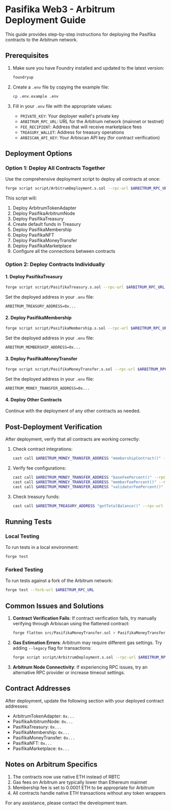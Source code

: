 # Pasifika Web3 - Arbitrum Deployment Guide

This guide provides step-by-step instructions for deploying the Pasifika contracts to the Arbitrum network.

## Prerequisites

1. Make sure you have Foundry installed and updated to the latest version:
   ```bash
   foundryup
   ```

2. Create a `.env` file by copying the example file:
   ```bash
   cp .env.example .env
   ```

3. Fill in your `.env` file with the appropriate values:
   - `PRIVATE_KEY`: Your deployer wallet's private key
   - `ARBITRUM_RPC_URL`: URL for the Arbitrum network (mainnet or testnet)
   - `FEE_RECIPIENT`: Address that will receive marketplace fees
   - `TREASURY_WALLET`: Address for treasury operations
   - `ARBISCAN_API_KEY`: Your Arbiscan API key (for contract verification)

## Deployment Options

### Option 1: Deploy All Contracts Together

Use the comprehensive deployment script to deploy all contracts at once:

```bash
forge script script/ArbitrumDeployment.s.sol --rpc-url $ARBITRUM_RPC_URL --private-key $PRIVATE_KEY --broadcast --verify
```

This script will:
1. Deploy ArbitrumTokenAdapter
2. Deploy PasifikaArbitrumNode
3. Deploy PasifikaTreasury
4. Create default funds in Treasury
5. Deploy PasifikaMembership
6. Deploy PasifikaNFT
7. Deploy PasifikaMoneyTransfer
8. Deploy PasifikaMarketplace
9. Configure all the connections between contracts

### Option 2: Deploy Contracts Individually

#### 1. Deploy PasifikaTreasury

```bash
forge script script/PasifikaTreasury.s.sol --rpc-url $ARBITRUM_RPC_URL --private-key $PRIVATE_KEY --broadcast --verify
```

Set the deployed address in your `.env` file:
```
ARBITRUM_TREASURY_ADDRESS=0x...
```

#### 2. Deploy PasifikaMembership

```bash
forge script script/PasifikaMembership.s.sol --rpc-url $ARBITRUM_RPC_URL --private-key $PRIVATE_KEY --broadcast --verify
```

Set the deployed address in your `.env` file:
```
ARBITRUM_MEMBERSHIP_ADDRESS=0x...
```

#### 3. Deploy PasifikaMoneyTransfer

```bash
forge script script/PasifikaMoneyTransfer.s.sol --rpc-url $ARBITRUM_RPC_URL --private-key $PRIVATE_KEY --broadcast --verify
```

Set the deployed address in your `.env` file:
```
ARBITRUM_MONEY_TRANSFER_ADDRESS=0x...
```

#### 4. Deploy Other Contracts

Continue with the deployment of any other contracts as needed.

## Post-Deployment Verification

After deployment, verify that all contracts are working correctly:

1. Check contract integrations:
   ```bash
   cast call $ARBITRUM_MONEY_TRANSFER_ADDRESS "membershipContract()" --rpc-url $ARBITRUM_RPC_URL
   ```

2. Verify fee configurations:
   ```bash
   cast call $ARBITRUM_MONEY_TRANSFER_ADDRESS "baseFeePercent()" --rpc-url $ARBITRUM_RPC_URL
   cast call $ARBITRUM_MONEY_TRANSFER_ADDRESS "memberFeePercent()" --rpc-url $ARBITRUM_RPC_URL
   cast call $ARBITRUM_MONEY_TRANSFER_ADDRESS "validatorFeePercent()" --rpc-url $ARBITRUM_RPC_URL
   ```

3. Check treasury funds:
   ```bash
   cast call $ARBITRUM_TREASURY_ADDRESS "getTotalBalance()" --rpc-url $ARBITRUM_RPC_URL
   ```

## Running Tests

### Local Testing

To run tests in a local environment:

```bash
forge test
```

### Forked Testing

To run tests against a fork of the Arbitrum network:

```bash
forge test --fork-url $ARBITRUM_RPC_URL
```

## Common Issues and Solutions

1. **Contract Verification Fails**: If contract verification fails, try manually verifying through Arbiscan using the flattened contract:
   ```bash
   forge flatten src/PasifikaMoneyTransfer.sol > PasifikaMoneyTransfer_flat.sol
   ```

2. **Gas Estimation Errors**: Arbitrum may require different gas settings. Try adding `--legacy` flag for transactions:
   ```bash
   forge script script/ArbitrumDeployment.s.sol --rpc-url $ARBITRUM_RPC_URL --private-key $PRIVATE_KEY --broadcast --verify --legacy
   ```

3. **Arbitrum Node Connectivity**: If experiencing RPC issues, try an alternative RPC provider or increase timeout settings.

## Contract Addresses

After deployment, update the following section with your deployed contract addresses:

- ArbitrumTokenAdapter: `0x...`
- PasifikaArbitrumNode: `0x...`
- PasifikaTreasury: `0x...`
- PasifikaMembership: `0x...`
- PasifikaMoneyTransfer: `0x...`
- PasifikaNFT: `0x...`
- PasifikaMarketplace: `0x...`

## Notes on Arbitrum Specifics

1. The contracts now use native ETH instead of RBTC
2. Gas fees on Arbitrum are typically lower than Ethereum mainnet
3. Membership fee is set to 0.0001 ETH to be appropriate for Arbitrum
4. All contracts handle native ETH transactions without any token wrappers

For any assistance, please contact the development team.
